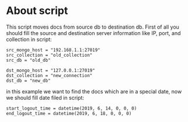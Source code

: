 # About script
This script moves docs from source db to destination db. First of all you should fill the source and destination server information like IP, port, and collection in script:
```
src_mongo_host = "192.168.1.1:27019"
src_collection = "old_collection"
src_db = "old_db"

dst_mongo_host = "127.0.0.1:27019"
dst_collection = "new_connection"
dst_db = "new_db"
```
in this example we want to find the docs which are in a special date, now we should fill date filed in script:
```
start_logout_time = datetime(2019, 6, 14, 0, 0, 0)
end_logout_time = datetime(2019, 6, 18, 0, 0, 0)
```

